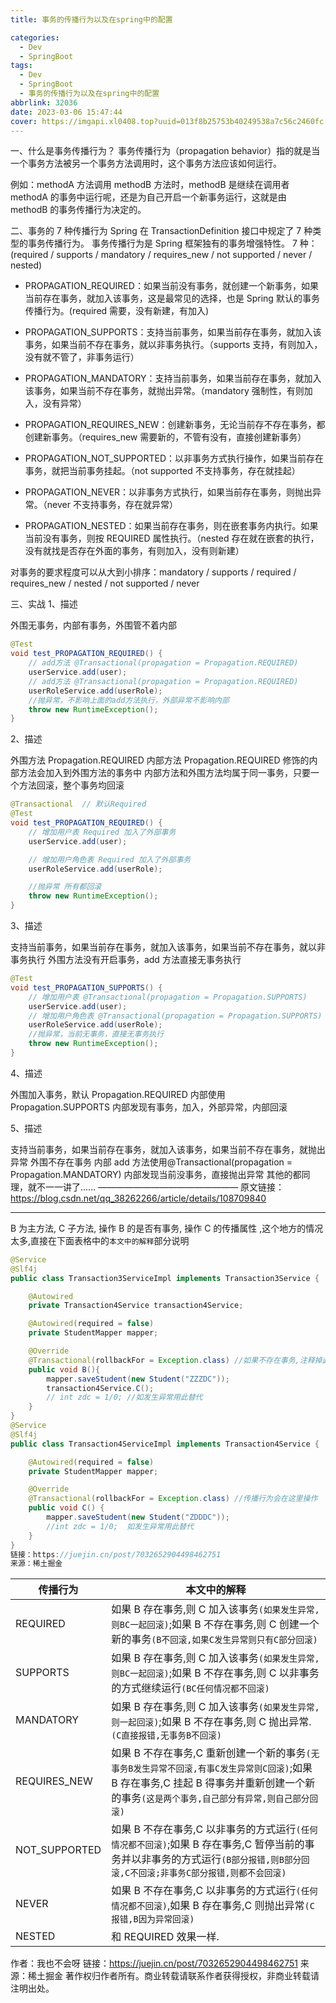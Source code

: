 ```yaml
---
title: 事务的传播行为以及在spring中的配置

categories:
  - Dev
  - SpringBoot
tags:
  - Dev
  - SpringBoot
  - 事务的传播行为以及在spring中的配置
abbrlink: 32036
date: 2023-03-06 15:47:44
cover: https://imgapi.xl0408.top?uuid=013f8b25753b40249538a7c56c2460fc
---
```


一、什么是事务传播行为？
事务传播行为（propagation behavior）指的就是当一个事务方法被另一个事务方法调用时，这个事务方法应该如何运行。

例如：methodA 方法调用 methodB 方法时，methodB 是继续在调用者 methodA 的事务中运行呢，还是为自己开启一个新事务运行，这就是由 methodB 的事务传播行为决定的。

二、事务的 7 种传播行为
Spring 在 TransactionDefinition 接口中规定了 7 种类型的事务传播行为。
事务传播行为是 Spring 框架独有的事务增强特性。
7 种：(required / supports / mandatory / requires_new / not supported / never / nested)

- PROPAGATION_REQUIRED：如果当前没有事务，就创建一个新事务，如果当前存在事务，就加入该事务，这是最常见的选择，也是 Spring 默认的事务传播行为。(required 需要，没有新建，有加入)

- PROPAGATION_SUPPORTS：支持当前事务，如果当前存在事务，就加入该事务，如果当前不存在事务，就以非事务执行。（supports 支持，有则加入，没有就不管了，非事务运行）

- PROPAGATION_MANDATORY：支持当前事务，如果当前存在事务，就加入该事务，如果当前不存在事务，就抛出异常。（mandatory 强制性，有则加入，没有异常）

- PROPAGATION_REQUIRES_NEW：创建新事务，无论当前存不存在事务，都创建新事务。（requires_new 需要新的，不管有没有，直接创建新事务）

- PROPAGATION_NOT_SUPPORTED：以非事务方式执行操作，如果当前存在事务，就把当前事务挂起。（not supported 不支持事务，存在就挂起）

- PROPAGATION_NEVER：以非事务方式执行，如果当前存在事务，则抛出异常。（never 不支持事务，存在就异常）

- PROPAGATION_NESTED：如果当前存在事务，则在嵌套事务内执行。如果当前没有事务，则按 REQUIRED 属性执行。（nested 存在就在嵌套的执行，没有就找是否存在外面的事务，有则加入，没有则新建）

对事务的要求程度可以从大到小排序：mandatory / supports / required / requires_new / nested / not supported / never

三、实战
1、描述

外围无事务，内部有事务，外围管不着内部

```java
@Test
void test_PROPAGATION_REQUIRED() {
    // add方法 @Transactional(propagation = Propagation.REQUIRED)
    userService.add(user);
    // add方法 @Transactional(propagation = Propagation.REQUIRED)
    userRoleService.add(userRole);
    //抛异常，不影响上面的add方法执行，外部异常不影响内部
    throw new RuntimeException();
}
```

2、描述

外围方法 Propagation.REQUIRED
内部方法 Propagation.REQUIRED
修饰的内部方法会加入到外围方法的事务中
内部方法和外围方法均属于同一事务，只要一个方法回滚，整个事务均回滚

```java
@Transactional  // 默认Required
@Test
void test_PROPAGATION_REQUIRED() {
    // 增加用户表 Required 加入了外部事务
    userService.add(user);

    // 增加用户角色表 Required 加入了外部事务
    userRoleService.add(userRole);

    //抛异常 所有都回滚
    throw new RuntimeException();
}
```

3、描述

支持当前事务，如果当前存在事务，就加入该事务，如果当前不存在事务，就以非事务执行
外围方法没有开启事务，add 方法直接无事务执行

```java
@Test
void test_PROPAGATION_SUPPORTS() {
    // 增加用户表 @Transactional(propagation = Propagation.SUPPORTS)
    userService.add(user);
    // 增加用户角色表 @Transactional(propagation = Propagation.SUPPORTS)
    userRoleService.add(userRole);
    //抛异常，当前无事务，直接无事务执行
    throw new RuntimeException();
}
```

4、描述

外围加入事务，默认 Propagation.REQUIRED
内部使用 Propagation.SUPPORTS
内部发现有事务，加入，外部异常，内部回滚

5、描述

支持当前事务，如果当前存在事务，就加入该事务，如果当前不存在事务，就抛出异常
外围不存在事务
内部 add 方法使用@Transactional(propagation = Propagation.MANDATORY)
内部发现当前没事务，直接抛出异常
其他的都同理，就不一一讲了......
————————————————
原文链接：https://blog.csdn.net/qq_38262266/article/details/108709840

---

B 为主方法, C 子方法, 操作 B 的是否有事务, 操作 C 的传播属性 ,这个地方的情况太多,直接在下面表格中的`本文中的解释`部分说明

```java
@Service
@Slf4j
public class Transaction3ServiceImpl implements Transaction3Service {

    @Autowired
    private Transaction4Service transaction4Service;

    @Autowired(required = false)
    private StudentMapper mapper;

    @Override
    @Transactional(rollbackFor = Exception.class) //如果不存在事务,注释掉此行来表示
    public void B(){
        mapper.saveStudent(new Student("ZZZDC"));
        transaction4Service.C();
        // int zdc = 1/0; //如发生异常用此替代
    }
}
@Service
@Slf4j
public class Transaction4ServiceImpl implements Transaction4Service {

    @Autowired(required = false)
    private StudentMapper mapper;

    @Override
    @Transactional(rollbackFor = Exception.class) //传播行为会在这里操作
    public void C() {
        mapper.saveStudent(new Student("ZDDDC"));
        //int zdc = 1/0;  如发生异常用此替代
    }
}
链接：https://juejin.cn/post/7032652904498462751
来源：稀土掘金
```

| 传播行为      | 本文中的解释                                                                                                                                                                               |
| ------------- | ------------------------------------------------------------------------------------------------------------------------------------------------------------------------------------------ |
| REQUIRED      | 如果 B 存在事务,则 C 加入该事务`(如果发生异常,则BC一起回滚)`;如果 B 不存在事务,则 C 创建一个新的事务`(B不回滚,如果C发生异常则只有C部分回滚)`                                               |
| SUPPORTS      | 如果 B 存在事务,则 C 加入该事务`(如果发生异常,则BC一起回滚)`;如果 B 不存在事务,则 C 以非事务的方式继续运行`(BC任何情况都不回滚)`                                                           |
| MANDATORY     | 如果 B 存在事务,则 C 加入该事务`(如果发生异常,则一起回滚)`;如果 B 不存在事务,则 C 抛出异常.`(C直接报错,无事务B不回滚)`                                                                     |
| REQUIRES_NEW  | 如果 B 不存在事务,C 重新创建一个新的事务`(无事务B发生异常不回滚,有事C发生异常则C回滚)`;如果 B 存在事务,C 挂起 B 得事务并重新创建一个新的事务`(这是两个事务,自己部分有异常,则自己部分回滚)` |
| NOT_SUPPORTED | 如果 B 不存在事务,C 以非事务的方式运行`(任何情况都不回滚)`;如果 B 存在事务,C 暂停当前的事务并以非事务的方式运行`(B部分报错,则B部分回滚,C不回滚;非事务C部分报错,则都不会回滚)`              |
| NEVER         | 如果 B 不存在事务,C 以非事务的方式运行`(任何情况都不回滚)`,如果 B 存在事务,C 则抛出异常`(C报错,B因为异常回滚)`                                                                             |
| NESTED        | 和 REQUIRED 效果一样.                                                                                                                                                                      |

作者：我也不会呀
链接：https://juejin.cn/post/7032652904498462751
来源：稀土掘金
著作权归作者所有。商业转载请联系作者获得授权，非商业转载请注明出处。